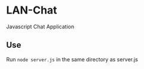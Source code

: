 # LAN-Chat
Javascript Chat Application

## Use
Run `node server.js` in the same directory as server.js
